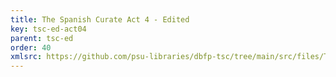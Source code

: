 ```yaml
---
title: The Spanish Curate Act 4 - Edited
key: tsc-ed-act04
parent: tsc-ed
order: 40
xmlsrc: https://github.com/psu-libraries/dbfp-tsc/tree/main/src/files/TSC-Edited-Act4.xml
---
```

<tei-render mode="drama" linedisplay="5" src="../../../files/TSC-Edited-Act4.xml" line-display="5" line-prefix="line" line-start="1" close-icon="close" close-label="Close" copy-message="Copied to Clipboard" link-icon="link" link-label="Get link" page-icon="description" page-label="See the original page" pathAssetCss="../../../assets/css"></tei-render>
